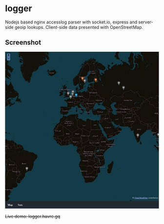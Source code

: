 # logger
Nodejs based nginx accesslog parser with socket.io, express and server-side geoip lookups. Client-side data presented with OpenStreetMap.

## Screenshot
![Screenshot](https://github.com/Br3Gott/logger/raw/main/screenshots/screenshot20211-12-18.jpeg)

~~Live demo: logger.havre.gq~~
